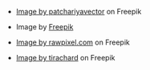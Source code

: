 - <a href="https://www.freepik.com/free-vector/decorative-frames-set_1170012.htm#query=square%20border&position=3&from_view=keyword&track=ais">Image by patchariyavector</a> on Freepik
- Image by <a href="https://www.freepik.com/free-vector/grey-stone-texture_885201.htm#query=rough%20surface&position=19&from_view=keyword&track=ais">Freepik</a>

- <a href="https://www.freepik.com/free-photo/close-up-black-marble-textured-background_3472377.htm#query=marble%20texture&position=1&from_view=keyword&track=ais">Image by rawpixel.com</a> on Freepik

- <a href="https://www.freepik.com/free-photo/black-marble-patterned-texture-background-marble-thailand-abstract-natural-marble-black-white-design_1174373.htm#query=marble%20texture&position=9&from_view=keyword&track=ais">Image by tirachard</a> on Freepik